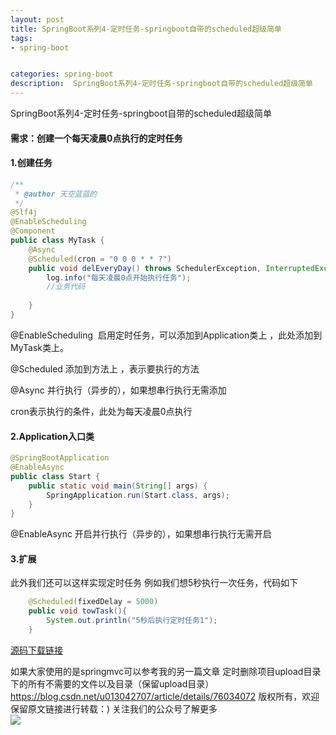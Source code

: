 ```yaml
---
layout: post
title: SpringBoot系列4-定时任务-springboot自带的scheduled超级简单
tags:
- spring-boot


categories: spring-boot
description:  SpringBoot系列4-定时任务-springboot自带的scheduled超级简单
---
```

 SpringBoot系列4-定时任务-springboot自带的scheduled超级简单
<!-- more -->

#### 需求：创建一个每天凌晨0点执行的定时任务

#### 1.创建任务

```java
/**
 * @author 天空蓝蓝的
 */
@Slf4j
@EnableScheduling
@Component
public class MyTask {
    @Async
    @Scheduled(cron = "0 0 0 * * ?")
    public void delEveryDay() throws SchedulerException, InterruptedException {
        log.info("每天凌晨0点开始执行任务");
        //业务代码
 
    }
}

```
@EnableScheduling  启用定时任务，可以添加到Application类上 ，此处添加到MyTask类上。

@Scheduled 添加到方法上 ，表示要执行的方法

@Async 并行执行（异步的），如果想串行执行无需添加

cron表示执行的条件，此处为每天凌晨0点执行

#### 2.Application入口类
```java
@SpringBootApplication
@EnableAsync
public class Start {
    public static void main(String[] args) {
        SpringApplication.run(Start.class, args);
    }
}

```

@EnableAsync 开启并行执行（异步的），如果想串行执行无需开启

#### 3.扩展
此外我们还可以这样实现定时任务
例如我们想5秒执行一次任务，代码如下
``` java
    @Scheduled(fixedDelay = 5000)
    public void towTask(){
        System.out.println("5秒后执行定时任务1");
    }

```
[源码下载链接](https://github.com/tiankonglanlande/springboot)

如果大家使用的是springmvc可以参考我的另一篇文章
定时删除项目upload目录下的所有不需要的文件以及目录（保留upload目录）
https://blog.csdn.net/u013042707/article/details/76034072
版权所有，欢迎保留原文链接进行转载：)
关注我们的公众号了解更多<br>
<img src="{{ site.assets }}/images/gongzonghao/天空唯美.jpg"/>